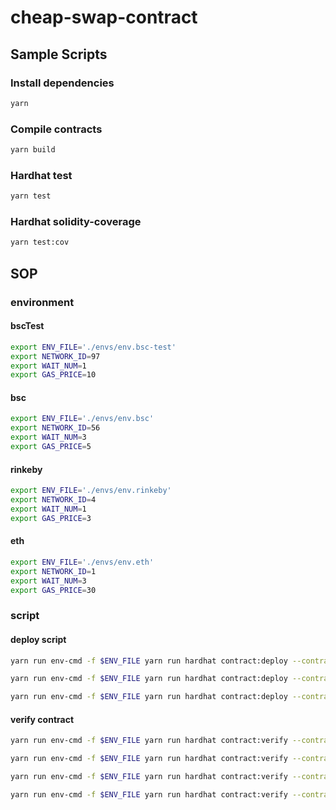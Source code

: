 # cheap-swap-contract

## Sample Scripts
### Install dependencies
```bash
yarn
```

### Compile contracts
```bash
yarn build
```

### Hardhat test
```bash
yarn test 
```

### Hardhat solidity-coverage
```bash
yarn test:cov
```

## SOP
### environment
#### bscTest
``` bash
export ENV_FILE='./envs/env.bsc-test'
export NETWORK_ID=97
export WAIT_NUM=1
export GAS_PRICE=10
```

#### bsc
``` bash
export ENV_FILE='./envs/env.bsc'
export NETWORK_ID=56
export WAIT_NUM=3
export GAS_PRICE=5
```

#### rinkeby
``` bash
export ENV_FILE='./envs/env.rinkeby'
export NETWORK_ID=4
export WAIT_NUM=1
export GAS_PRICE=3
```

#### eth
``` bash
export ENV_FILE='./envs/env.eth'
export NETWORK_ID=1
export WAIT_NUM=3
export GAS_PRICE=30
```

### script

#### deploy script
```bash
yarn run env-cmd -f $ENV_FILE yarn run hardhat contract:deploy --contract CheapSwapFactory --gas-price $GAS_PRICE --wait-num $WAIT_NUM --network $NETWORK_ID

yarn run env-cmd -f $ENV_FILE yarn run hardhat contract:deploy --contract CheapMintNFT --gas-price $GAS_PRICE --wait-num $WAIT_NUM --network $NETWORK_ID

yarn run env-cmd -f $ENV_FILE yarn run hardhat contract:deploy --contract ERC721_TEST --gas-price $GAS_PRICE --wait-num $WAIT_NUM --network $NETWORK_ID
```

#### verify contract
```bash
yarn run env-cmd -f $ENV_FILE yarn run hardhat contract:verify --contract CheapSwapFactory --args [] --network $NETWORK_ID

yarn run env-cmd -f $ENV_FILE yarn run hardhat contract:verify --contract CheapSwapAddress --args [\"0xEA20AAa104d17AdfF2fb719c4d855c21F9c5438e\"] --network $NETWORK_ID

yarn run env-cmd -f $ENV_FILE yarn run hardhat contract:verify --contract CheapMintNFT --args [] --network $NETWORK_ID

yarn run env-cmd -f $ENV_FILE yarn run hardhat contract:verify --contract ERC721_TEST --args [] --network $NETWORK_ID
```